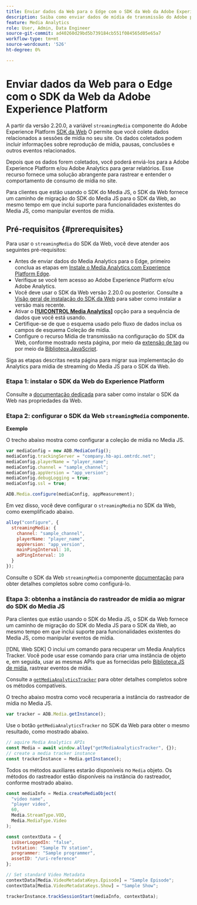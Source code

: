```yaml
---
title: Enviar dados da Web para o Edge com o SDK da Web da Adobe Experience Platform
description: Saiba como enviar dados de mídia de transmissão do Adobe para o Experience Platform Edge com o SDK da Web da Adobe Experience Platform.
feature: Media Analytics
role: User, Admin, Data Engineer
source-git-commit: ad40260d29bd5b739184cb551f084565d05e65a7
workflow-type: tm+mt
source-wordcount: '526'
ht-degree: 0%

---
```


# Enviar dados da Web para o Edge com o SDK da Web da Adobe Experience Platform

A partir da versão 2.20.0, a variável `streamingMedia` componente do Adobe Experience Platform [SDK da Web](https://experienceleague.adobe.com/en/docs/experience-platform/web-sdk/home) O permite que você colete dados relacionados a sessões de mídia no seu site. Os dados coletados podem incluir informações sobre reprodução de mídia, pausas, conclusões e outros eventos relacionados.

Depois que os dados forem coletados, você poderá enviá-los para a Adobe Experience Platform e/ou Adobe Analytics para gerar relatórios. Esse recurso fornece uma solução abrangente para rastrear e entender o comportamento de consumo de mídia no site.

Para clientes que estão usando o SDK do Media JS, o SDK da Web fornece um caminho de migração do SDK do Media JS para o SDK da Web, ao mesmo tempo em que inclui suporte para funcionalidades existentes do Media JS, como manipular eventos de mídia.

## Pré-requisitos  {#prerequisites}

Para usar o `streamingMedia` do SDK da Web, você deve atender aos seguintes pré-requisitos:

* Antes de enviar dados do Media Analytics para o Edge, primeiro conclua as etapas em [Instale o Media Analytics com Experience Platform Edge](/help/implementation/edge/implementation-edge.md).
* Verifique se você tem acesso ao Adobe Experience Platform e/ou Adobe Analytics.
* Você deve usar o SDK da Web versão 2.20.0 ou posterior. Consulte a [Visão geral de instalação do SDK da Web](https://experienceleague.adobe.com/en/docs/experience-platform/web-sdk/install/overview) para saber como instalar a versão mais recente.
* Ativar o **[[!UICONTROL Media Analytics]](https://experienceleague.adobe.com/en/docs/experience-platform/datastreams/configure)** opção para a sequência de dados que você está usando.
* Certifique-se de que o esquema usado pelo fluxo de dados inclua os campos de esquema Coleção de mídia.
* Configure o recurso Mídia de transmissão na configuração do SDK da Web, conforme mostrado nesta página, por meio da [extensão de tag](#tag-extension) ou por meio da [Biblioteca JavaScript](#library).

Siga as etapas descritas nesta página para migrar sua implementação do Analytics para mídia de streaming do Media JS para o SDK da Web.

### Etapa 1: instalar o SDK da Web do Experience Platform

Consulte a [documentação dedicada](https://experienceleague.adobe.com/en/docs/experience-platform/web-sdk/install/overview) para saber como instalar o SDK da Web nas propriedades da Web.

### Etapa 2: configurar o SDK da Web `streamingMedia` componente.

**Exemplo**

O trecho abaixo mostra como configurar a coleção de mídia no Media JS.

```javascript
var mediaConfig = new ADB.MediaConfig();
mediaConfig.trackingServer = "company.hb-api.omtrdc.net";
mediaConfig.playerName = "player_name";
mediaConfig.channel = "sample_channel";
mediaConfig.appVersion = "app_version";
mediaConfig.debugLogging = true;
mediaConfig.ssl = true;

ADB.Media.configure(mediaConfig, appMeasurement);
```

Em vez disso, você deve configurar o `streamingMedia` no SDK da Web, como exemplificado abaixo.

```js
alloy("configure", {
  streamingMedia: {
    channel: "sample_channel",
    playerName: "player_name",
    appVersion: "app_version",
    mainPingInterval: 10,
    adPingInterval: 10
  }
});
```

Consulte o SDK da Web `streamingMedia` componente [documentação](https://experienceleague.adobe.com/en/docs/experience-platform/web-sdk/commands/configure/streamingmedia) para obter detalhes completos sobre como configurá-lo.

### Etapa 3: obtenha a instância do rastreador de mídia ao migrar do SDK do Media JS

Para clientes que estão usando o SDK do Media JS, o SDK da Web fornece um caminho de migração do SDK do Media JS para o SDK da Web, ao mesmo tempo em que inclui suporte para funcionalidades existentes do Media JS, como manipular eventos de mídia.

[!DNL Web SDK] O inclui um comando para recuperar um Media Analytics Tracker. Você pode usar esse comando para criar uma instância de objeto e, em seguida, usar as mesmas APIs que as fornecidas pelo [Biblioteca JS de mídia](https://adobe-marketing-cloud.github.io/media-sdks/reference/javascript_3x/APIReference.html), rastrear eventos de mídia.

Consulte a [`getMediaAnalyticsTracker`](https://experienceleague.adobe.com/en/docs/experience-platform/web-sdk/commands/getmediaanalyticstracker) para obter detalhes completos sobre os métodos compatíveis.

O trecho abaixo mostra como você recuperaria a instância do rastreador de mídia no Media JS.

```javascript
var tracker = ADB.Media.getInstance();
```

Use o botão `getMediaAnalyticsTracker` no SDK da Web para obter o mesmo resultado, como mostrado abaixo.

```js
// aquire Media Analytics APIs
const Media = await window.alloy("getMediaAnalyticsTracker", {});
// create a media tracker instance
const trackerInstance = Media.getInstance();
```

Todos os métodos auxiliares estarão disponíveis no `Media` objeto. Os métodos do rastreador estão disponíveis na instância do rastreador, conforme mostrado abaixo.

```js
const mediaInfo = Media.createMediaObject(
  "video name",
  "player video",
  60,
  Media.StreamType.VOD,
  Media.MediaType.Video
);

const contextData = {
  isUserLoggedIn: "false",
  tvStation: "Sample TV station",
  programmer: "Sample programmer",
  assetID: "/uri-reference"
};

// Set standard Video Metadata
contextData[Media.VideoMetadataKeys.Episode] = "Sample Episode";
contextData[Media.VideoMetadataKeys.Show] = "Sample Show";

trackerInstance.trackSessionStart(mediaInfo, contextData);
```
